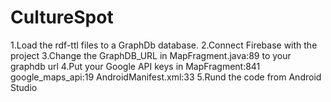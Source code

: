 # CultureSpot
1.Load the rdf-ttl files to a GraphDb database.
2.Connect Firebase with the project
3.Change the GraphDB_URL in MapFragment.java:89 to your graphdb url
4.Put your Google API keys in MapFragment:841 google_maps_api:19  AndroidManifest.xml:33
5.Rund the code from Android Studio
